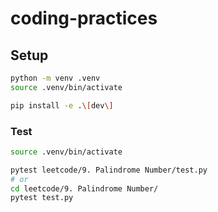 # coding-practices

## Setup 

```bash
python -m venv .venv
source .venv/bin/activate

pip install -e .\[dev\] 
```

### Test 
```bash
source .venv/bin/activate

pytest leetcode/9. Palindrome Number/test.py
# or 
cd leetcode/9. Palindrome Number/
pytest test.py
```
